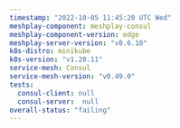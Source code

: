 ```yaml
---
timestamp: "2022-10-05 11:45:20 UTC Wed"
meshplay-component: meshplay-consul
meshplay-component-version: edge
meshplay-server-version: "v0.6.10"
k8s-distro: minikube
k8s-version: "v1.20.11"
service-mesh: Consul
service-mesh-version: "v0.49.0"
tests:
  consul-client: null
  consul-server:  null
overall-status: "failing"
---
```

